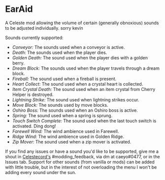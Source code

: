 # EarAid
A Celeste mod allowing the volume of certain (generally obnoxious) sounds to be adjusted individually. sorry kevin

Sounds currently supported:
- *Conveyor:* The sounds used when a conveyor is active.
- *Death:* The sounds used when the player dies.
- *Golden Death:* The sound used when the player dies with a golden berry.
- *Dream Block:* The sounds used when the player travels through a dream block.
- *Fireball:* The sound used when a fireball is present.
- *Heart Collect:* The sound used when a crystal heart is collected.
- *Item Crystal Death:* The sound used when an item crystal from Cherry Helper is destroyed.
- *Lightning Strike:* The sound used when lightning strikes occur.
- *Move Block:* The sounds used by move blocks.
- *Oshiro Boss:* The sounds used when an Oshiro boss is active.
- *Spring:* The sound used when a spring is sprung.
- *Touch Switch Complete:* The sound used when the last touch switch is activated. Ding dong!
- *Farewell Wind:* The wind ambience used in Farewell.
- *Ridge Wind:* The wind ambience used in Golden Ridge.
- *Zip Mover:* The sound used when a zip mover is activated.

If you find any issues or have a sound you'd like to be supported, give me a shout in [Celestecord's](https://discord.gg/celeste) #modding_feedback, via dm at caeyo#0477, or in the Issues tab.
Support for other sounds (from vanilla or mods) can be added with little trouble, but in the interest of not overloading the menu I won't be adding every sound under the sun.